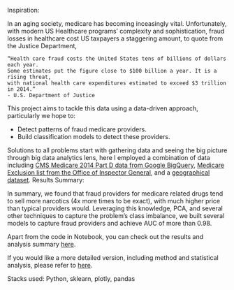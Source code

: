 
Inspiration:

In an aging society, medicare has becoming inceasingly vital. Unfortunately, with modern US Healthcare programs’ complexity and sophistication, fraud losses in healthcare cost US taxpayers a staggering amount, to quote from the Justice Department,

    “Health care fraud costs the United States tens of billions of dollars each year. 
    Some estimates put the figure close to $100 billion a year. It is a rising threat, 
    with national health care expenditures estimated to exceed $3 trillion in 2014.” 
    - U.S. Department of Justice

This project aims to tackle this data using a data-driven approach, particularly we hope to: 
* Detect patterns of fraud medicare providers. 
* Build classification models to detect these providers.

Solutions to all problems start with gathering data and seeing the big picture through big data analytics lens, here I employed a combination of data including [CMS Medicare 2014 Part D data from Google BigQuery](https://cloud.google.com/bigquery/public-data/medicare), [Medicare Exclusion list from the Office of Inspector General](https://oig.hhs.gov/exclusions/exclusions_list.asp#instruct), and a [geographical dataset](https://simplemaps.com/data/us-cities).
Results Summary:

In summary, we found that fraud providers for medicare related drugs tend to sell more narcotics (4x more times to be exact), with much higher price than typical providers would. Leveraging this knowledge, PCA, and several other techniques to capture the problem’s class imbalance, we built several models to capture fraud providers and achieve AUC of more than 0.98.

Apart from the code in Notebook, you can check out the results and analysis summary [here](https://plot.ly/~tpjoe33/12/catching-medicare-fraud-providers-from-sale-anomalies/).

If you would like a more detailed version, including method and statistical analysis, please refer to [here](https://tpjoe.gitlab.io/post/2015-02-20-test-markdown/).




Stacks used: Python, sklearn, plotly, pandas
